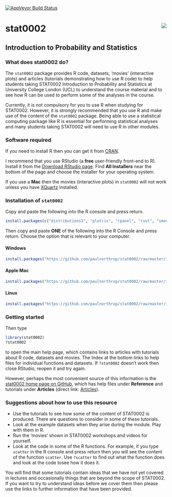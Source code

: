 
<!-- README.md is generated from README.Rmd. Please edit that file -->

[![AppVeyor Build
Status](https://ci.appveyor.com/api/projects/status/github/paulnorthrop/stat0002?branch=master&svg=true)](https://ci.appveyor.com/project/paulnorthrop/stat0002)

# stat0002 <img src="standalone.png" align="right" />

## Introduction to Probability and Statistics

### What does stat0002 do?

The `stat0002` package provides R code, datasets, ‘movies’ (interactive
plots) and articles (tutorials demonstrating how to use R code) to help
students taking STAT0002 Introduction to Probability and Statistics at
University College London (UCL) to understand the course material and to
see how R can be used to perform some of the analyses in the course.

Currently, it is not compulsory for you to use R when studying for
STAT0002. However, it is strongly recommended that you use R and make
use of the content of the `stat0002` package. Being able to use a
statistical computing package like R is essential for performing
statistical analyses and many students taking STAT0002 will need to use
R in other modules.

### Software required

If you need to install R then you can get it from
[CRAN](https://cran.r-project.org/).

I recommend that you use RStudio (a **free** user-friendly front-end to
R). Install it from the [Download RStudio
page](https://www.rstudio.com/products/rstudio/download/). Find **All
Installers** near the bottom of the page and choose the installer for
your operating system.

If you use a **Mac** then the movies (interactive plots) in `stat0002`
will not work unless you have [XQuartz](https://www.xquartz.org/)
installed.

### Installation of `stat0002`

Copy and paste the following into the R console and press return.

``` r
install.packages(c("distributions3", "plotrix", "rpanel", "rust", "smovie", "SuppDists", "tkrplot"))
```

Then copy and paste **ONE** of the following into the R Console and
press return. Choose the option that is relevant to your computer.

#### Windows

``` r
install.packages("https://github.com/paulnorthrop/stat0002/raw/master/install/stat0002.zip", repos = NULL)
```

#### Apple Mac

``` r
install.packages("https://github.com/paulnorthrop/stat0002/raw/master/install/stat0002.tgz", repos = NULL)
```

#### Linux

``` r
install.packages("https://github.com/paulnorthrop/stat0002/raw/master/install/stat0002.tar.gz", repos = NULL)
```

### Getting started

Then type

``` r
library(stat0002)
?stat0002
```

to open the main help page, which contains links to articles with
tutorials about R code, datasets and movies. The Index at the bottom
links to help files for individual functions and datasets. If
`?stat0002` doesn’t work then close RStudio, reopen it and try again.

However, perhaps the most convenient source of this information is the
[stat0002 home page on
GitHub](https://paulnorthrop.github.io/stat0002/), which has help files
under **Reference** and tutorials under **Articles** (direct link:
[Articles](https://paulnorthrop.github.io/stat0002/articles/)).

### Suggestions about how to use this resource

-   Use the tutorials to see how some of the content of STAT0002 is
    produced. There are questions to consider in some of these
    tutorials.
-   Look at the example datasets when they arise during the module. Play
    with them in R.
-   Run the ‘movies’ shown in STAT0002 workshops and videos for
    yourself.
-   Look at the code in some of the R functions. For example, if you
    type `scatter` in the R console and press return then you will see
    the content of the function `scatter`. Use `?scatter` to find out
    what the function does and look at the code tosee how it does it.

You will find that some tutorials contain ideas that we have not yet
covered in lectures and occasionally things that are beyond the scope of
STAT0002. If you want to try to understand ideas before we cover them
then please use the links to further information that have been
provided.
